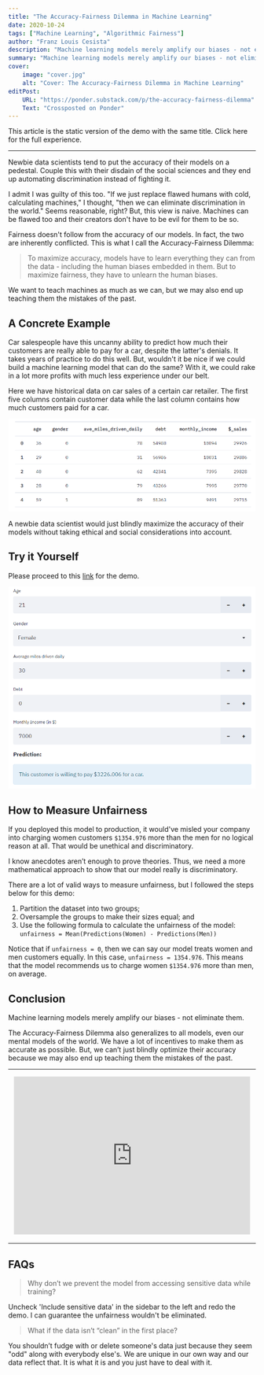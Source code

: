 ```yaml
---
title: "The Accuracy-Fairness Dilemma in Machine Learning"
date: 2020-10-24
tags: ["Machine Learning", "Algorithmic Fairness"]
author: "Franz Louis Cesista"
description: "Machine learning models merely amplify our biases - not eliminate them."
summary: "Machine learning models merely amplify our biases - not eliminate them."
cover:
    image: "cover.jpg"
    alt: "Cover: The Accuracy-Fairness Dilemma in Machine Learning"
editPost:
    URL: "https://ponder.substack.com/p/the-accuracy-fairness-dilemma"
    Text: "Crossposted on Ponder"
---
```


This article is the static version of the demo with the same title. Click here for the full experience.

---

Newbie data scientists tend to put the accuracy of their models on a pedestal. Couple this with their disdain of the social sciences and they end up automating discrimination instead of fighting it.

I admit I was guilty of this too. "If we just replace flawed humans with cold, calculating machines," I thought, "then we can eliminate discrimination in the world." Seems reasonable, right? But, this view is naive. Machines can be flawed too and their creators don't have to be evil for them to be so.

Fairness doesn't follow from the accuracy of our models. In fact, the two are inherently conflicted. This is what I call the Accuracy-Fairness Dilemma:

> To maximize accuracy, models have to learn everything they can from the data - including the human biases embedded in them. But to maximize fairness, they have to unlearn the human biases.

We want to teach machines as much as we can, but we may also end up teaching them the mistakes of the past.

## A Concrete Example

Car salespeople have this uncanny ability to predict how much their customers are really able to pay for a car, despite the latter's denials. It takes years of practice to do this well. But, wouldn't it be nice if we could build a machine learning model that can do the same? With it, we could rake in a lot more profits with much less experience under our belt.

Here we have historical data on car sales of a certain car retailer. The first five columns contain customer data while the last column contains how much customers paid for a car.

![Sample data](1.png#center)

A newbie data scientist would just blindly maximize the accuracy of their models without taking ethical and social considerations into account.

## Try it Yourself

Please proceed to this [link](https://share.streamlit.io/leloykun/accuracy-fairness-dilemma/main) for the demo.

![Demo](2.png#center)

## How to Measure Unfairness

If you deployed this model to production, it would've misled your company into charging women customers `$1354.976` more than the men for no logical reason at all. That would be unethical and discriminatory.

I know anecdotes aren’t enough to prove theories. Thus, we need a more mathematical approach to show that our model really is discriminatory.

There are a lot of valid ways to measure unfairness, but I followed the steps below for this demo:

1. Partition the dataset into two groups;
2. Oversample the groups to make their sizes equal; and
3. Use the following formula to calculate the unfairness of the model: `unfairness = Mean(Predictions(Women) - Predictions(Men))`

Notice that if `unfairness = 0`, then we can say our model treats women and men customers equally. In this case, `unfairness = 1354.976`. This means that the model recommends us to charge women `$1354.976` more than men, on average.

## Conclusion

Machine learning models merely amplify our biases - not eliminate them.

The Accuracy-Fairness Dilemma also generalizes to all models, even our mental models of the world. We have a lot of incentives to make them as accurate as possible. But, we can’t just blindly optimize their accuracy because we may also end up teaching them the mistakes of the past.

---

<center><iframe src="https://ponder.substack.com/embed" width="480" height="320" style="border:1px solid #EEE; background:white;" frameborder="0" scrolling="no"></iframe></center>

---

## FAQs

> Why don’t we prevent the model from accessing sensitive data while training?

Uncheck 'Include sensitive data' in the sidebar to the left and redo the demo. I can guarantee the unfairness wouldn't be eliminated.

> What if the data isn’t “clean” in the first place?

You shouldn’t fudge with or delete someone's data just because they seem "odd" along with everybody else's. We are unique in our own way and our data reflect that. It is what it is and you just have to deal with it.

